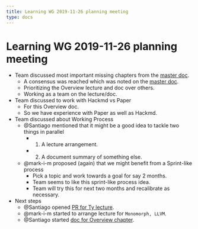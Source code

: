 ```yaml
---
title: Learning WG 2019-11-26 planning meeting
type: docs
---
```

# Learning WG 2019-11-26 planning meeting


- Team discussed most important missing chapters from the [master doc].
  - A consensus was reached which was noted on the [master doc].
  - Prioritizing the Overview lecture and doc over others.
  - Working as a team on the lecture/doc.
- Team discussed to work with Hackmd vs Paper
  - For this Overview doc. 
  - So we have experience with Paper as well as Hackmd.
- Team discussed about Working Process
  - @Santiago mentioned that it might be a good idea to tackle two things in parallel
	- 1. A lecture arrangement.
	- 2. A document summary of something else.
  - @mark-i-m proposed (again) that we might benefit from a Sprint-like process
	- Pick a topic and work towards a goal for say 2 months.
	- Team seems to like this sprint-like process idea.
	- Team will try this for next two months and recalibrate as necessary.
- Next steps
	- @Santiago opened [PR for Ty lecture].
	- @mark-i-m started to arrange lecture for `Monomorph, LLVM`.
	- @Santiago started [doc for Overview chapter].


[master doc]: https://hackmd.io/iamkyR_QTdSIdGjYQX_XjQ
[PR for Ty lecture]: https://github.com/rust-lang/rustc-dev-guide/pull/530
[doc for Overview chapter]: https://hackmd.io/j8EsXGI1RiOnjZSiSRf3ng
